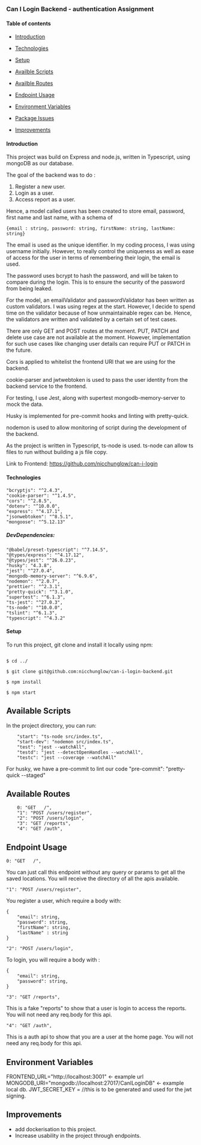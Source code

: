 ### Can I Login Backend - authentication Assignment

#### Table of contents

- [Introduction](#Introduction)

- [Technologies](#Technologies)

- [Setup](#Setup)

- [Availble Scripts](#Available-Scripts)

- [Availble Routes](#Available-Routes)

- [Endpoint Usage](#Endpoint-Usage)

- [Environment Variables](#Environment-Variables)

- [Package Issues](#Package-issues)

- [Improvements](#Improvements)

#### Introduction

This project was build on Express and node.js, written in Typescript, using mongoDB as our database.

The goal of the backend was to do :

1. Register a new user. 
2. Login as a user. 
3. Access report as a user. 

Hence, a model called users has been created to store email, password, first name and last name, with a schema of

```
{email : string, password: string, firstName: string, lastName: string}
```
The email is used as the unique identifier. In my coding process, I was using username initially. However, to really control the uniqueness as well as ease of access for the user in terms of remembering their login, the email is used. 

The password uses bcrypt to hash the password, and will be taken to compare during the login. This is to ensure the security of the password from being leaked. 

For the model, an emailValidator and passwordValidator has been written as custom validators. 
I was using regex at the start. However, I decide to spend time on the validator because of how unmaintainable regex can be. 
Hence, the validators are written and validated by a certain set of test cases. 

There are only GET and POST routes at the moment. PUT, PATCH and delete use case are not available at the moment. However, implementation for such use cases like changing user details can require PUT or PATCH in the future. 

Cors is applied to whitelist the frontend URl that we are using for the backend.

cookie-parser and jwtwebtoken is used to pass the user identity from the backend service to the frontend. 

For testing, I use Jest, along with supertest mongodb-memory-server to mock the data.

Husky is implemented for pre-commit hooks and linting with pretty-quick.

nodemon is used to allow monitoring of script during the development of the backend.

As the project is written in Typescript, ts-node is used. ts-node can allow ts files to run without building a js file copy. 

Link to Frontend: https://github.com/nicchunglow/can-i-login

#### Technologies

    "bcryptjs": "^2.4.3",
    "cookie-parser": "^1.4.5",
    "cors": "^2.8.5",
    "dotenv": "^10.0.0",
    "express": "^4.17.1",
    "jsonwebtoken": "^8.5.1",
    "mongoose": "^5.12.13"

##### DevDependencies:

    "@babel/preset-typescript": "^7.14.5",
    "@types/express": "^4.17.12",
    "@types/jest": "^26.0.23",
    "husky": "4.3.8",
    "jest": "^27.0.4",
    "mongodb-memory-server": "^6.9.6",
    "nodemon": "^2.0.7",
    "prettier": "^2.3.1",
    "pretty-quick": "^3.1.0",
    "supertest": "^6.1.3",
    "ts-jest": "^27.0.3",
    "ts-node": "^10.0.0",
    "tslint": "^6.1.3",
    "typescript": "^4.3.2"

#### Setup

To run this project, git clone and install it locally using npm:

```

$ cd ../

$ git clone git@github.com:nicchunglow/can-i-login-backend.git

$ npm install

$ npm start

```

## Available Scripts

In the project directory, you can run:

```
    "start": "ts-node src/index.ts",
    "start-dev": "nodemon src/index.ts",
    "test": "jest --watchAll",
    "testd": "jest --detectOpenHandles --watchAll",
    "testc": "jest --coverage --watchAll"
```

For husky, we have a pre-commit to lint our code
      "pre-commit": "pretty-quick --staged"

## Available Routes

```
    0: "GET   /",
    "1": "POST /users/register",
    "2": "POST /users/login",
    "3": "GET /reports",
    "4": "GET /auth",
```

## Endpoint Usage

    0: "GET   /",

You can just call this endpoint without any query or params to get all the saved locations.
You will receive the directory of all the apis available. 

    "1": "POST /users/register",

You register a user, which require a body with:

```
{
    "email": string,
    "password": string, 
    "firstName": string, 
    "lastName" : string
}
```

    "2": "POST /users/login",

To login, you will require a body with : 

```
{
    "email": string,
    "password": string, 
}
```


    "3": "GET /reports",

This is a fake "reports" to show that a user is login to access the reports.
You will not need any req.body for this api. 

    "4": "GET /auth",
This is a auth api to show that you are a user at the home page.
You will not need any req.body for this api. 

## Environment Variables

FRONTEND_URL="http://localhost:3001" <- example url 
MONGODB_URI="mongodb://localhost:27017/CanILoginDB" <- example local db.
JWT_SECRET_KEY = //this is to be generated and used for the jwt signing.

## Improvements

- add dockerisation to this project.
- Increase usability in the project through endpoints.

